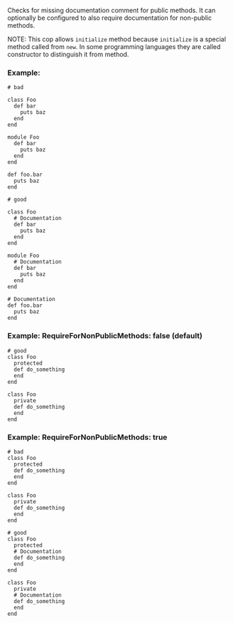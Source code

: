 Checks for missing documentation comment for public methods.
It can optionally be configured to also require documentation for
non-public methods.

NOTE: This cop allows `initialize` method because `initialize` is
a special method called from `new`. In some programming languages
they are called constructor to distinguish it from method.

### Example:

    # bad

    class Foo
      def bar
        puts baz
      end
    end

    module Foo
      def bar
        puts baz
      end
    end

    def foo.bar
      puts baz
    end

    # good

    class Foo
      # Documentation
      def bar
        puts baz
      end
    end

    module Foo
      # Documentation
      def bar
        puts baz
      end
    end

    # Documentation
    def foo.bar
      puts baz
    end

### Example: RequireForNonPublicMethods: false (default)
    # good
    class Foo
      protected
      def do_something
      end
    end

    class Foo
      private
      def do_something
      end
    end

### Example: RequireForNonPublicMethods: true
    # bad
    class Foo
      protected
      def do_something
      end
    end

    class Foo
      private
      def do_something
      end
    end

    # good
    class Foo
      protected
      # Documentation
      def do_something
      end
    end

    class Foo
      private
      # Documentation
      def do_something
      end
    end
